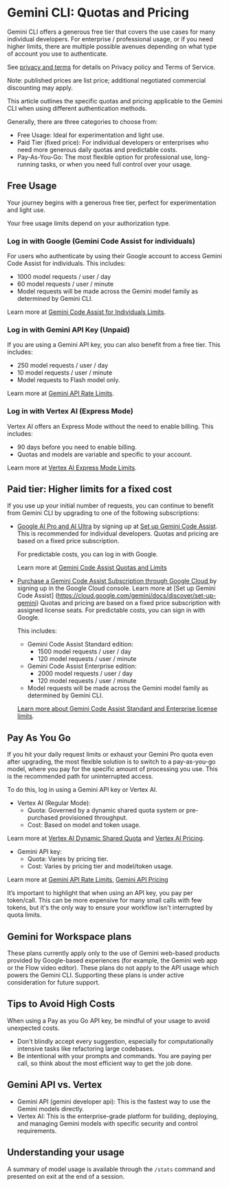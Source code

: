 # Gemini CLI: Quotas and Pricing

Gemini CLI offers a generous free tier that covers the use cases for many individual developers. For enterprise / professional usage, or if you need higher limits, there are multiple possible avenues depending on what type of account you use to authenticate.

See [privacy and terms](./tos-privacy.md) for details on Privacy policy and Terms of Service.

Note: published prices are list price; additional negotiated commercial discounting may apply.

This article outlines the specific quotas and pricing applicable to the Gemini CLI when using different authentication methods.

Generally, there are three categories to choose from:

- Free Usage: Ideal for experimentation and light use.
- Paid Tier (fixed price): For individual developers or enterprises who need more generous daily quotas and predictable costs.
- Pay-As-You-Go: The most flexible option for professional use, long-running tasks, or when you need full control over your usage.

## Free Usage

Your journey begins with a generous free tier, perfect for experimentation and light use.

Your free usage limits depend on your authorization type.

### Log in with Google (Gemini Code Assist for individuals)

For users who authenticate by using their Google account to access Gemini Code Assist for individuals. This includes:

- 1000 model requests / user / day
- 60 model requests / user / minute
- Model requests will be made across the Gemini model family as determined by Gemini CLI.

Learn more at [Gemini Code Assist for Individuals Limits](https://developers.google.com/gemini-code-assist/resources/quotas#quotas-for-agent-mode-gemini-cli).

### Log in with Gemini API Key (Unpaid)

If you are using a Gemini API key, you can also benefit from a free tier. This includes:

- 250 model requests / user / day
- 10 model requests / user / minute
- Model requests to Flash model only.

Learn more at [Gemini API Rate Limits](https://ai.google.dev/gemini-api/docs/rate-limits).

### Log in with Vertex AI (Express Mode)

Vertex AI offers an Express Mode without the need to enable billing. This includes:

- 90 days before you need to enable billing.
- Quotas and models are variable and specific to your account.

Learn more at [Vertex AI Express Mode Limits](https://cloud.google.com/vertex-ai/generative-ai/docs/start/express-mode/overview#quotas).

## Paid tier: Higher limits for a fixed cost

If you use up your initial number of requests, you can continue to benefit from Gemini CLI by upgrading to one of the following subscriptions:

- [Google AI Pro and AI Ultra](https://cloud.google.com/products/gemini/pricing) by signing up at [Set up Gemini Code Assist](https://goo.gle/set-up-gemini-code-assist). This is recommended for individual developers. Quotas and pricing are based on a fixed price subscription.

  For predictable costs, you can log in with Google.

  Learn more at [Gemini Code Assist Quotas and Limits](https://developers.google.com/gemini-code-assist/resources/quotas)

- [Purchase a Gemini Code Assist Subscription through Google Cloud ](https://cloud.google.com/gemini/docs/codeassist/overview) by signing up in the Google Cloud console. Learn more at [Set up Gemini Code Assist] (https://cloud.google.com/gemini/docs/discover/set-up-gemini) Quotas and pricing are based on a fixed price subscription with assigned license seats. For predictable costs, you can sign in with Google.

  This includes:

  - Gemini Code Assist Standard edition:
    - 1500 model requests / user / day
    - 120 model requests / user / minute
  - Gemini Code Assist Enterprise edition:
    - 2000 model requests / user / day
    - 120 model requests / user / minute
  - Model requests will be made across the Gemini model family as determined by Gemini CLI.

  [Learn more about Gemini Code Assist Standard and Enterprise license limits](https://developers.google.com/gemini-code-assist/resources/quotas#quotas-for-agent-mode-gemini-cli).

## Pay As You Go

If you hit your daily request limits or exhaust your Gemini Pro quota even after upgrading, the most flexible solution is to switch to a pay-as-you-go model, where you pay for the specific amount of processing you use. This is the recommended path for uninterrupted access.

To do this, log in using a Gemini API key or Vertex AI.

- Vertex AI (Regular Mode):
  - Quota: Governed by a dynamic shared quota system or pre-purchased provisioned throughput.
  - Cost: Based on model and token usage.

Learn more at [Vertex AI Dynamic Shared Quota](https://cloud.google.com/vertex-ai/generative-ai/docs/resources/dynamic-shared-quota) and [Vertex AI Pricing](https://cloud.google.com/vertex-ai/pricing).

- Gemini API key:
  - Quota: Varies by pricing tier.
  - Cost: Varies by pricing tier and model/token usage.

Learn more at [Gemini API Rate Limits](https://ai.google.dev/gemini-api/docs/rate-limits), [Gemini API Pricing](https://ai.google.dev/gemini-api/docs/pricing)

It’s important to highlight that when using an API key, you pay per token/call. This can be more expensive for many small calls with few tokens, but it's the only way to ensure your workflow isn't interrupted by quota limits.

## Gemini for Workspace plans

These plans currently apply only to the use of Gemini web-based products provided by Google-based experiences (for example, the Gemini web app or the Flow video editor). These plans do not apply to the API usage which powers the Gemini CLI. Supporting these plans is under active consideration for future support.

## Tips to Avoid High Costs

When using a Pay as you Go API key, be mindful of your usage to avoid unexpected costs.

- Don't blindly accept every suggestion, especially for computationally intensive tasks like refactoring large codebases.
- Be intentional with your prompts and commands. You are paying per call, so think about the most efficient way to get the job done.

## Gemini API vs. Vertex

- Gemini API (gemini developer api): This is the fastest way to use the Gemini models directly.
- Vertex AI: This is the enterprise-grade platform for building, deploying, and managing Gemini models with specific security and control requirements.

## Understanding your usage

A summary of model usage is available through the `/stats` command and presented on exit at the end of a session.
